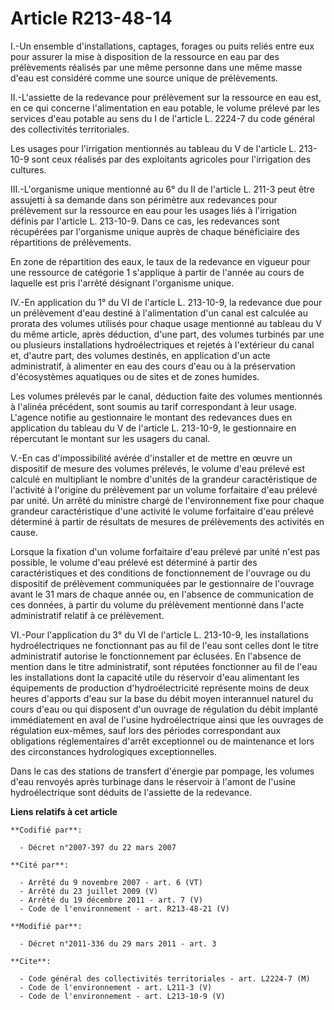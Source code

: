 # Article R213-48-14

I.-Un ensemble d'installations, captages, forages ou puits reliés entre eux pour assurer la mise à disposition de la
ressource en eau par des prélèvements réalisés par une même personne dans une même masse d'eau est considéré comme une source
unique de prélèvements. 

II.-L'assiette de la redevance pour prélèvement sur la ressource en eau est, en ce qui concerne l'alimentation en eau
potable, le volume prélevé par les services d'eau potable au sens du I de l'article L. 2224-7 du code général des
collectivités territoriales. 

Les usages pour l'irrigation mentionnés au tableau du V de l'article L. 213-10-9 sont ceux réalisés par des exploitants
agricoles pour l'irrigation des cultures. 

III.-L'organisme unique mentionné au 6° du II de l'article L. 211-3 peut être assujetti à sa demande dans son périmètre aux
redevances pour prélèvement sur la ressource en eau pour les usages liés à l'irrigation définis par l'article L. 213-10-9.
Dans ce cas, les redevances sont récupérées par l'organisme unique auprès de chaque bénéficiaire des répartitions de
prélèvements. 

En zone de répartition des eaux, le taux de la redevance en vigueur pour une ressource de catégorie 1 s'applique à partir de
l'année au cours de laquelle est pris l'arrêté désignant l'organisme unique. 

IV.-En application du 1° du VI de l'article L. 213-10-9, la redevance due pour un prélèvement d'eau destiné à l'alimentation
d'un canal est calculée au prorata des volumes utilisés pour chaque usage mentionné au tableau du V du même article, après
déduction, d'une part, des volumes turbinés par une ou plusieurs installations hydroélectriques et rejetés à l'extérieur du
canal et, d'autre part, des volumes destinés, en application d'un acte administratif, à alimenter en eau des cours d'eau ou à
la préservation d'écosystèmes aquatiques ou de sites et de zones humides. 

Les volumes prélevés par le canal, déduction faite des volumes mentionnés à l'alinéa précédent, sont soumis au tarif
correspondant à leur usage. L'agence notifie au gestionnaire le montant des redevances dues en application du tableau du V de
l'article L. 213-10-9, le gestionnaire en répercutant le montant sur les usagers du canal. 

V.-En cas d'impossibilité avérée d'installer et de mettre en œuvre un dispositif de mesure des volumes prélevés, le volume
d'eau prélevé est calculé en multipliant le nombre d'unités de la grandeur caractéristique de l'activité à l'origine du
prélèvement par un volume forfaitaire d'eau prélevé par unité. Un arrêté du ministre chargé de l'environnement fixe pour
chaque grandeur caractéristique d'une activité le volume forfaitaire d'eau prélevé déterminé à partir de résultats de mesures
de prélèvements des activités en cause. 

Lorsque la fixation d'un volume forfaitaire d'eau prélevé par unité n'est pas possible, le volume d'eau prélevé est déterminé
à partir des caractéristiques et des conditions de fonctionnement de l'ouvrage ou du dispositif de prélèvement communiquées
par le gestionnaire de l'ouvrage avant le 31 mars de chaque année ou, en l'absence de communication de ces données, à partir
du volume du prélèvement mentionné dans l'acte administratif relatif à ce prélèvement. 

VI.-Pour l'application du 3° du VI de l'article L. 213-10-9, les installations hydroélectriques ne fonctionnant pas au fil de
l'eau sont celles dont le titre administratif autorise le fonctionnement par éclusées. En l'absence de mention dans le titre
administratif, sont réputées fonctionner au fil de l'eau les installations dont la capacité utile du réservoir d'eau
alimentant les équipements de production d'hydroélectricité représente moins de deux heures d'apports d'eau sur la base du
débit moyen interannuel naturel du cours d'eau ou qui disposent d'un ouvrage de régulation du débit implanté immédiatement en
aval de l'usine hydroélectrique ainsi que les ouvrages de régulation eux-mêmes, sauf lors des périodes correspondant aux
obligations réglementaires d'arrêt exceptionnel ou de maintenance et lors des circonstances hydrologiques exceptionnelles. 

Dans le cas des stations de transfert d'énergie par pompage, les volumes d'eau renvoyés après turbinage dans le réservoir à
l'amont de l'usine hydroélectrique sont déduits de l'assiette de la redevance.

**Liens relatifs à cet article**

	**Codifié par**:

	  - Décret n°2007-397 du 22 mars 2007

	**Cité par**:

	  - Arrêté du 9 novembre 2007 - art. 6 (VT)
	  - Arrêté du 23 juillet 2009 (V)
	  - Arrêté du 19 décembre 2011 - art. 7 (V)
	  - Code de l'environnement - art. R213-48-21 (V)

	**Modifié par**:

	  - Décret n°2011-336 du 29 mars 2011 - art. 3

	**Cite**:

	  - Code général des collectivités territoriales - art. L2224-7 (M)
	  - Code de l'environnement - art. L211-3 (V)
	  - Code de l'environnement - art. L213-10-9 (V)
